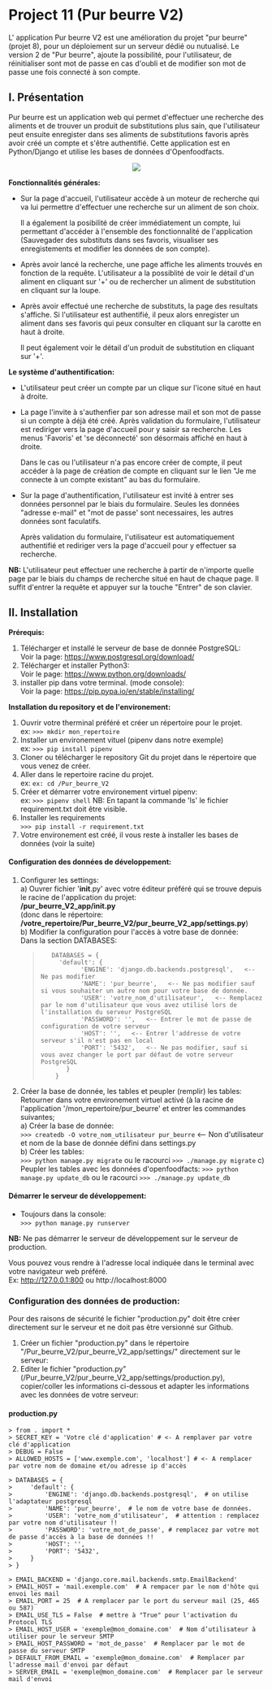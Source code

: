 # Project 11 (Pur beurre V2)
L' application Pur beurre V2 est une amélioration du projet "pur beurre" (projet 8), pour un déploiement sur un serveur dédié ou nutualisé.
Le version 2 de "Pur beurre", ajoute la possibilité, pour l'utilisateur, de réinitialiser sont mot de passe en cas d'oubli et de modifier son mot de passe une fois connecté à son compte.

## **I. Présentation**
Pur beurre est un application web qui permet d'effectuer une recherche des aliments et de trouver un produit de substitutions 
plus sain, que l'utilisateur peut ensuite enregister dans ses aliments de substitutions favoris après avoir créé un compte 
et s'être authentifié.
Cette application est en Python/Django et utilise les bases de données d'Openfoodfacts.

<div align="center">
     <img src="/store/static/store/img/Screenshot.png">
</div>

**Fonctionnalités générales:**
- Sur la page d'accueil, l'utilisateur accède à un moteur de recherche qui va lui permettre d'effectuer une recherche sur un aliment de son choix.
  
  Il a également la posibilité de créer immédiatement un compte, lui permettant d'accéder à l'ensemble des fonctionnalité 
  de l'application (Sauvegader des substituts dans ses favoris, visualiser ses enregistements et modifier les données de son compte). 
- Après avoir lancé la recherche, une page affiche les aliments trouvés en fonction de la requête. L'utilisateur a la possiblité de voir 
  le détail d'un aliment en cliquant sur '+' ou de rechercher un aliment de substitution en cliquant sur la loupe.
  
- Après avoir effectué une recherche de substituts, la page des resultats s'affiche. Si l'utilisateur est authentifié, il peux alors 
  enregister un aliment dans ses favoris qui peux consulter en cliquant sur la carotte en haut à droite.
  
  Il peut également voir le détail d'un produit de substitution en cliquant sur '+'.
  
**Le système d'authentification:**

- L'utilisateur peut créer un compte par un clique sur l'icone situé en haut à droite.
- La page l'invite à s'authenfier par son adresse mail et son mot de passe si un compte à déjà été créé. Après validation du formulaire,
  l'utilisateur est rediriger vers la page d'accueil pour y saisir sa recherche. Les menus 'Favoris' et 'se déconnecté' son désormais affiché en haut à droite.
   
  Dans le cas ou l'utilisateur n'a pas encore créer de compte, il peut accéder à la page de création de compte en cliquant sur le lien
   "Je me connecte à un compte existant" au bas du formulaire.
- Sur la page d'authentification, l'utilisateur est invité à entrer ses données personnel par le biais du formulaire.
  Seules les données "adresse e-mail" et "mot de passe' sont necessaires, les autres données sont faculatifs.
  
  Après validation du formulaire, l'utilisateur est automatiquement authentifié et rediriger vers la page d'accueil pour y effectuer sa recherche.
  
  
**NB:** L'utilisateur peut effectuer une recherche à partir de n'importe quelle page par le biais du champs de recherche situé en haut de chaque page.
        Il suffit d'entrer la requête et appuyer sur la touche "Entrer" de son clavier.
 
  
## **II. Installation**

**Prérequis:**
1) Télécharger et installé le serveur de base de donnée PostgreSQL:  
   Voir la page:  <https://www.postgresql.org/download/>
2) Télécharger et installer Python3:  
    Voir le page: <https://www.python.org/downloads/>
3) installer pip dans votre terminal. (mode console):   
   Voir la page: <https://pip.pypa.io/en/stable/installing/>

**Installation du repository et de l'environement:**
1) Ouvrir votre therminal préféré et créer un répertoire pour le projet.  
   ex: `>>> mkdir mon_repertoire`
2) Installer un environement vituel (pipenv dans notre exemple)  
   ex: `>>> pip install pipenv`     
2) Cloner ou télécharger le repository Git du projet dans le répertoire que vous venez de créer. 
3) Aller dans le repertoire racine du projet.  
    ex: `ex: cd /Pur_beurre_V2`
4) Créer et démarrer votre environement virtuel pipenv:  
    ex: `>>> pipenv shell`
    NB: En tapant la commande 'ls' le fichier requirement.txt doit être visible.
5) Installer les requirements  
    `>>> pip install -r requirement.txt`  
6) Votre environement est créé, il vous reste à installer les bases de données (voir la suite)

#### **Configuration des données de développement:**
1) Configurer les settings:  
    a) Ouvrer fichier '__init__.py' avec votre éditeur préféré qui se trouve depuis le racine de l'application du projet:  
        **/pur_beurre_V2_app/__init__.py**  
        (donc dans le répertoire: **/votre_repertoire/Pur_beurre_V2/pur_beurre_V2_app/settings.py**)  
    b) Modifier la configuration pour l'accès à votre base de donnée:  
        Dans la section DATABASES:  
    >        DATABASES = {  
    >          'default': {  
    >                'ENGINE': 'django.db.backends.postgresql',   <-- Ne pas modifier
    >                'NAME': 'pur_beurre',   <-- Ne pas modifier sauf si vous souhaiter un autre nom pour votre base de donnée.
    >                'USER': 'votre_nom_d'utilisateur',   <-- Remplacez par le nom d'utilisateur que vous avez utilisé lors de l'installation du serveur PostgreSQL
    >                'PASSWORD': '',   <-- Entrer le mot de passe de configuration de votre serveur
    >                'HOST': '',   <-- Entrer l'addresse de votre serveur s'il n'est pas en local
    >                'PORT': '5432',   <-- Ne pas modifier, sauf si vous avez changer le port par défaut de votre serveur PostgreSQL
    >            }
    >         }

2) Créer la base de donnée, les tables et peupler (remplir) les tables:  
    Retourner dans votre environement virtuel activé (à la racine de l'application '/mon_repertoire/pur_beurre' et entrer les commandes suivantes;   
    a) Créer la base de donnée:  
       `>>> createdb -O votre_nom_utilisateur pur_beurre`   <-- Non d'utilisateur et nom de la base de donnée défini dans settings.py   
    b) Créer les tables:  
       `>>> python manage.py migrate` ou le racourci `>>> ./manage.py migrate`
    c) Peupler les tables avec les données d'openfoodfacts:
       `>>> python manage.py update_db` ou le racourci `>>> ./manage.py update_db`
       
#### **Démarrer le serveur de développement:**  
  -   Toujours dans la console:  
        `>>> python manage.py runserver`
    
   **NB:** Ne pas démarrer le serveur de développement sur le serveur de production.
   
Vous pouvez vous rendre à l'adresse local indiquée dans le terminal avec votre navigateur web préféré.  
Ex: http://127.0.0.1:800 ou http://localhost:8000

### **Configuration des données de production:**
Pour des raisons de sécurité le fichier "production.py" doit être créer directement sur le serveur et ne doit pas être versionné sur Github.
1) Créer un fichier "production.py" dans le répertoire  "/Pur_beurre_V2/pur_beurre_V2_app/settings/" directement sur le serveur:
2) Editer le fichier "production.py" (/Pur_beurre_V2/pur_beurre_V2_app/settings/production.py), copier/coller les informations ci-dessous et adapter les informations avec les données de votre serveur:

#### **production.py**

    > from . import *
    > SECRET_KEY = 'Votre clé d'application' # <- A remplaver par votre clé d'application  
    > DEBUG = False  
    > ALLOWED_HOSTS = ['www.exemple.com', 'localhost'] # <- A remplacer par votre nom de domaine et/ou adresse ip d'accès

    > DATABASES = {
    >     'default': {
    >         'ENGINE': 'django.db.backends.postgresql',  # on utilise l'adaptateur postgresql
    >         'NAME': 'pur_beurre',  # le nom de votre base de données.
    >         'USER': 'votre_nom_d'utilisateur',  # attention : remplacez par votre nom d'utilisateur !!
    >         'PASSWORD': 'votre_mot_de_passe', # remplacez par votre mot de passe d'accès à la base de données !!
    >         'HOST': '',
    >         'PORT': '5432',
    >     }
    > }

    > EMAIL_BACKEND = 'django.core.mail.backends.smtp.EmailBackend'
    > EMAIL_HOST = 'mail.exemple.com'  # A rempacer par le nom d'hôte qui envoi les mail
    > EMAIL_PORT = 25  # A remplacer par le port du serveur mail (25, 465 ou 587) 
    > EMAIL_USE_TLS = False  # mettre à "True" pour l'activation du Protocol TLS
    > EMAIL_HOST_USER = 'exemple@mon_domaine.com'  # Nom d’utilisateur à utiliser pour le serveur SMTP
    > EMAIL_HOST_PASSWORD = 'mot_de_passe'  # Remplacer par le mot de passe du serveur SMTP
    > DEFAULT_FROM_EMAIL = 'exemple@mon_domaine.com'  # Remplacer par l'adresse mail d'envoi par défaut
    > SERVER_EMAIL = 'exemple@mon_domaine.com'  # Remplacer par le serveur mail d'envoi

   


   
   
    
    
       
       
     
    


